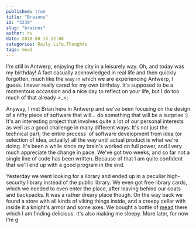 ```yaml
---
published: true
title: "Brainns"
id: "3239"
slug: "brainns"
author: rv
date: 2010-08-13 22:08
categories: Daily Life,Thoughts
tags: mead
---
```

I'm still in Antwerp, enjoying the city in a leisurely way. Oh, and today was my birthday! A fact casually acknowledged in real life and then quickly forgotten, much like the way in which we are experiencing Antwerp, I guess. I never really cared for my own birthday. It's supposed to be a momentous occassion and a nice day to reflect on your life, but I do too much of that already &gt;_&lt;;

Anyway, I met Brian here in Antwerp and we've been focusing on the design of a nifty piece of software that will... do something that will be a surprise :) It's an interesting project that involves quite a lot of our personal interests as well as a good challenge in many different ways. It's not just the technical part; the entire process  of software development from idea (or selection of idea, actually) all the way until actual product is what we're doing. It's been a while since my brain's worked on full power, and I very much appreciate the change in pace. We've got two weeks, and so far not a single line of code has been written. Because of that I am quite confident that we'll end up with a good program in the end.

Yesterday we went looking for a library and ended up in a peculiar high-security library instead of the public library. We even got free library cards, which we needed to even enter the place, after leaving behind our coats and backpacks. It was a rather dreary place though. On the way back we found a store with all kinds of viking things inside, and a creepy cellar with inside it a knight's armor and some axes. We bought a bottle of <a href="https://en.wikipedia.org/wiki/Mead" target="_blank">mead</a> there which I am finding delicious. It's also making me sleepy. More later, for now I'm g